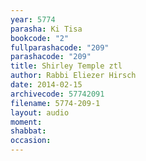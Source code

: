```yaml
---
year: 5774
parasha: Ki Tisa
bookcode: "2"
fullparashacode: "209"
parashacode: "209"
title: Shirley Temple ztl
author: Rabbi Eliezer Hirsch
date: 2014-02-15
archivecode: 57742091
filename: 5774-209-1
layout: audio
moment: 
shabbat: 
occasion: 
---
```

